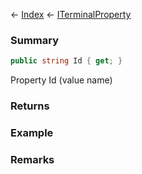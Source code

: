 ← [Index](Api-Index) ← [ITerminalProperty](Sandbox.ModAPI.Interfaces.ITerminalProperty)

### Summary

```csharp
public string Id { get; }
```

Property Id (value name)

### Returns

### Example

### Remarks

